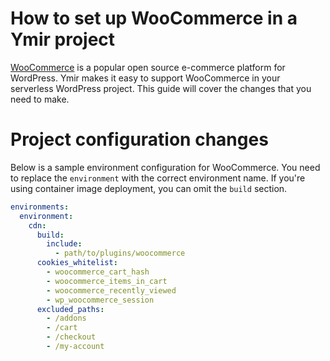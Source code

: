 # How to set up WooCommerce in a Ymir project

[WooCommerce][1] is a popular open source e-commerce platform for WordPress. Ymir makes it easy to support WooCommerce in your serverless WordPress project. This guide will cover the changes that you need to make.

# Project configuration changes

Below is a sample environment configuration for WooCommerce. You need to replace the `environment` with the correct environment name. If you're using container image deployment, you can omit the `build` section.

```yml
environments:
  environment:
    cdn:
      build:
        include:
          - path/to/plugins/woocommerce
      cookies_whitelist:
        - woocommerce_cart_hash
        - woocommerce_items_in_cart
        - woocommerce_recently_viewed
        - wp_woocommerce_session
      excluded_paths:
        - /addons
        - /cart
        - /checkout
        - /my-account
```

[1]: https://woocommerce.com/

